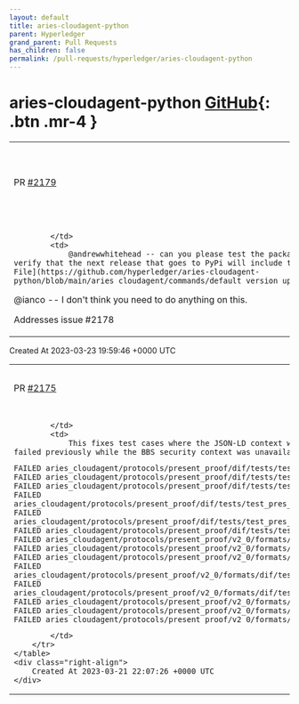 ```yaml
---
layout: default
title: aries-cloudagent-python
parent: Hyperledger
grand_parent: Pull Requests
has_children: false
permalink: /pull-requests/hyperledger/aries-cloudagent-python
---
```


# aries-cloudagent-python <span class="fs-3 right-align">[GitHub](https://github.com/hyperledger/aries-cloudagent-python){: .btn .mr-4 }</span>


<div>
    <table>
        <tr>
            <td>
                PR <a href="https://github.com/hyperledger/aries-cloudagent-python/pull/2179" class=".btn">#2179</a>
            </td>
            <td>
                <b>
                    Adds the upgrade command YML file to the PyPi Release
                </b>
            </td>
        </tr>
        <tr>
            <td>
                
            </td>
            <td>
                @andrewwhitehead -- can you please test the packaging of this to verify that the next release that goes to PyPi will include the added [YML File](https://github.com/hyperledger/aries-cloudagent-python/blob/main/aries_cloudagent/commands/default_version_upgrade_config.yml).

@ianco -- I don't think you need to do anything on this.

Addresses issue #2178 
            </td>
        </tr>
    </table>
    <div class="right-align">
        Created At 2023-03-23 19:59:46 +0000 UTC
    </div>
</div>

<div>
    <table>
        <tr>
            <td>
                PR <a href="https://github.com/hyperledger/aries-cloudagent-python/pull/2175" class=".btn">#2175</a>
            </td>
            <td>
                <b>
                    Pass document loader to jsonld.expand
                </b>
            </td>
        </tr>
        <tr>
            <td>
                
            </td>
            <td>
                This fixes test cases where the JSON-LD context was being downloaded erroneously, and probably speeds up the tests. The following tests failed previously while the BBS security context was unavailable.

```FAILED aries_cloudagent/protocols/present_proof/dif/tests/test_pres_exch_handler.py::TestPresExchHandler::test_limit_disclosure_required_check
FAILED aries_cloudagent/protocols/present_proof/dif/tests/test_pres_exch_handler.py::TestPresExchHandler::test_create_vc_record_with_graph_struct
FAILED aries_cloudagent/protocols/present_proof/dif/tests/test_pres_exch_handler.py::TestPresExchHandler::test_derive_cred_missing_credsubjectid
FAILED aries_cloudagent/protocols/present_proof/dif/tests/test_pres_exch_handler.py::TestPresExchHandler::test_derive_cred_credsubjectid
FAILED aries_cloudagent/protocols/present_proof/dif/tests/test_pres_exch_handler.py::TestPresExchHandler::test_derive_nested_cred_missing_credsubjectid_a
FAILED aries_cloudagent/protocols/present_proof/dif/tests/test_pres_exch_handler.py::TestPresExchHandler::test_derive_nested_cred_missing_credsubjectid_b
FAILED aries_cloudagent/protocols/present_proof/dif/tests/test_pres_exch_handler.py::TestPresExchHandler::test_derive_nested_cred_credsubjectid
FAILED aries_cloudagent/protocols/present_proof/v2_0/formats/dif/tests/test_handler.py::TestDIFFormatHandler::test_verify_received_pres_a
FAILED aries_cloudagent/protocols/present_proof/v2_0/formats/dif/tests/test_handler.py::TestDIFFormatHandler::test_verify_received_pres_b
FAILED aries_cloudagent/protocols/present_proof/v2_0/formats/dif/tests/test_handler.py::TestDIFFormatHandler::test_verify_received_pres_c
FAILED aries_cloudagent/protocols/present_proof/v2_0/formats/dif/tests/test_handler.py::TestDIFFormatHandler::test_verify_received_pres_limit_disclosure_fail_a
FAILED aries_cloudagent/protocols/present_proof/v2_0/formats/dif/tests/test_handler.py::TestDIFFormatHandler::test_verify_received_pres_limit_disclosure_fail_b
FAILED aries_cloudagent/protocols/present_proof/v2_0/formats/dif/tests/test_handler.py::TestDIFFormatHandler::test_verify_received_pres_no_match_a
FAILED aries_cloudagent/protocols/present_proof/v2_0/formats/dif/tests/test_handler.py::TestDIFFormatHandler::test_verify_received_pres_no_match_b
FAILED aries_cloudagent/protocols/present_proof/v2_0/formats/dif/tests/test_handler.py::TestDIFFormatHandler::test_verify_received_pres_sequence
```
            </td>
        </tr>
    </table>
    <div class="right-align">
        Created At 2023-03-21 22:07:26 +0000 UTC
    </div>
</div>

